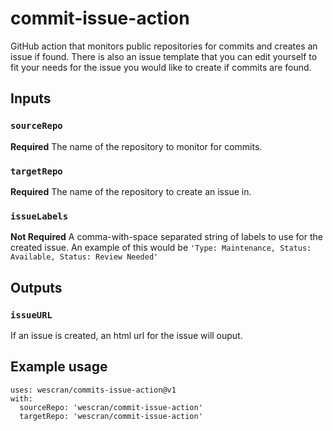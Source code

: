 # commit-issue-action
GitHub action that monitors public repositories for commits and creates an issue if found. There is also an issue template that you can edit yourself to fit your needs for the issue you would like to create if commits are found.

## Inputs

### `sourceRepo`

**Required** The name of the repository to monitor for commits.

### `targetRepo`

**Required** The name of the repository to create an issue in. 

### `issueLabels`

**Not Required** A comma-with-space separated string of labels to use for the created issue. An example of this would be `'Type: Maintenance, Status: Available, Status: Review Needed'`
## Outputs

### `issueURL`

If an issue is created, an html url for the issue will ouput.

## Example usage
```
uses: wescran/commits-issue-action@v1
with:
  sourceRepo: 'wescran/commit-issue-action'
  targetRepo: 'wescran/commit-issue-action'
```
